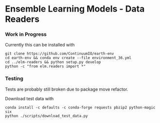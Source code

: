 # Ensemble Learning Models - Data Readers

### Work in Progress

Currently this can be installed with

```
git clone https://github.com/ContinuumIO/earth-env
cd earth-env && conda env create --file environment_36.yml
cd ../elm-readers && python setup.py develop
python -c "from elm.readers import *"
```

### Testing

Tests are probably still broken due to package move refactor.

Download test data with

```
conda install -c defaults -c conda-forge requests pbzip2 python-magic six
python ./scripts/download_test_data.py
```
